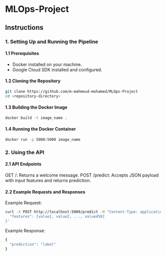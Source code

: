 # MLOps-Project

## Instructions

### 1. Setting Up and Running the Pipeline

#### 1.1 Prerequisites
- Docker installed on your machine.
- Google Cloud SDK installed and configured.

#### 1.2 Cloning the Repository
```bash
git clone https://github.com/m-mahmoud-mohamed/MLOps-Project
cd <repository-directory>
```

#### 1.3 Building the Docker Image

```bash
docker build -t image_name .
```

#### 1.4 Running the Docker Container

```bash
docker run -p 5000:5000 image_name
```
### 2. Using the API

#### 2.1 API Endpoints
GET /: Returns a welcome message.
POST /predict: Accepts JSON payload with input features and returns prediction.

#### 2.2 Example Requests and Responses

Example Request:

```bash
curl -X POST http://localhost:5000/predict -H "Content-Type: application/json" -d '{
  "features": [value1, value2, ..., value450]
}'
```

Example Response:

```bash
{
  "prediction": "label"
}
```





